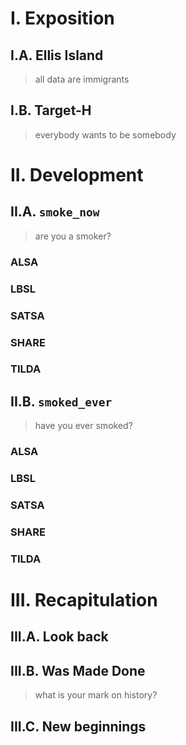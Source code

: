 # I. Exposition

## I.A. Ellis Island

> all data are immigrants

## I.B. Target-H
> everybody wants to be somebody

# II. Development

## II.A. `smoke_now`

> are you a smoker?

### ALSA
### LBSL
### SATSA
### SHARE
### TILDA

## II.B. `smoked_ever`

> have you ever smoked?

### ALSA
### LBSL
### SATSA
### SHARE
### TILDA

# III. Recapitulation

## III.A. Look back

## III.B. Was Made Done

> what is your mark on history? 

## III.C. New beginnings